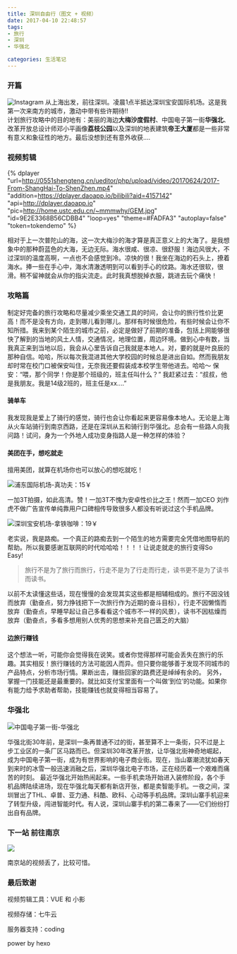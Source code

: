 ```yaml
---
title: 深圳自由行（图文 + 视频）
date: 2017-04-10 22:48:57
tags:
- 旅行
- 深圳
- 华强北

categories: 生活笔记
---
```

### 开篇
![Instagram](/img/traval-in-shenzheng.png)
从上海出发，前往深圳。凌晨1点半抵达深圳宝安国际机场。这是我第一次来南方的城市，激动中带有些许期待!!<br>计划旅行攻略中的目的地有：美丽的海边**大梅沙度假村**、中国电子第一街**华强北**、改革开放总设计师邓小平画像**荔枝公园**以及深圳的地表建筑**帝王大厦**都是一些非常有意义和象征性的地方。最后没想到还有意外收获....
<!-- more -->

### 视频剪辑
	
{% dplayer "url=http://0551shengteng.cn/ueditor/php/upload/video/20170624/2017-From-ShangHai-To-ShenZhen.mp4" "addition=https://dplayer.daoapp.io/bilibili?aid=4157142" "api=http://dplayer.daoapp.io" "pic=http://home.ustc.edu.cn/~mmmwhy/GEM.jpg" "id=9E2E3368B56CDBB4" "loop=yes" "theme=#FADFA3" "autoplay=false" "token=tokendemo" %}


<!-- <video src="/img/ShenZhen-video.mp4" controls="controls" autoplay="true" width="100%"></video> -->

相对于上一次普陀山的海，这一次大梅沙的海才算是真正意义上的大海了。是我想象中的那种蔚蓝色的大海，无边无际。海水很咸、很凉、很舒服！海边风很大，不过深圳的温度高啊，一点也不会感觉到冷。凉快的很！我坐在海边的石头上，撩着海水。捧一些在手心中，海水清澈透明到可以看到手心的纹路。海水还很软，很滑。稍不留神就会从你的指尖流走。此时我真想脱掉衣服，跳进去玩个痛快！



### 攻略篇
制定好完备的旅行攻略和尽量减少乘坐交通工具的时间，会让你的旅行性价比更高！而不是没有方向，走到哪儿看到哪儿。那样有时候很危险，有些时候会让你不知所措。我来到某个陌生的城市之前，必定是做好了前期的准备，包括上网能够很快了解到的当地的风土人情，交通情况，地理位置，周边环境。做到心中有数，当我真正来到当地以后，我会从心里告诉自己我就是本地人。对，要的就是叶良辰的那种自信。哈哈，所以每次我混进其他大学校园的时候总是进出自如。然而我朋友却时常在校门口被保安叫住，无奈我还要假装成本校学生带他进去。哈哈～
保安：“喂，那个同学！你是那个班级的，班主任叫什么？”
我赶紧过去：“叔叔，他是我朋友。我是14级2班的，班主任是xx....”


#### 骑单车

我发现我是爱上了骑行的感觉，骑行也会让你看起来更容易像本地人。无论是上海从火车站骑行到南京西路，还是在深圳从五和骑行到华强北。总会有一些路人向我问路！试问，身为一个外地人成功变身指路人是一种怎样的体验？


#### 美团在手，想吃就走

擅用美团，就算在机场你也可以放心的想吃就吃！

![浦东国际机场-真功夫：15￥](/img/%E6%B5%A6%E4%B8%9C%E5%9B%BD%E9%99%85%E6%9C%BA%E5%9C%BA-%E7%9C%9F%E5%8A%9F%E5%A4%AB.jpg)

一加3T拍摄，如此高清。赞！一加3T不愧为安卓性价比之王！然而一加CEO	刘作虎不做广告宣传单纯靠用户口碑相传导致很多人都没有听说过这个手机品牌。

![深圳宝安机场-拿铁咖啡：19￥](/img/%E6%B7%B1%E5%9C%B3%E5%AE%9D%E5%AE%89%E6%9C%BA%E5%9C%BA-%E6%B1%89%E5%A0%A1%E7%8E%8B.jpg)

老实说，我是路痴。一个真正的路痴去到一个陌生的地方需要完全凭借地图导航的帮助。所以我要感谢互联网的时代哈哈哈！！！！让说走就走的旅行变得So Easy!

> 旅行不是为了旅行而旅行，行走不是为了行走而行走，读书更不是为了读书而读书。


以前不太读懂这些话，现在慢慢的会发现其实这些都是相辅相成的。旅行不因没钱而放弃（勤奋点，努力挣钱把下一次旅行作为近期的奋斗目标），行走不因懒惰而放弃（勤奋点，早睡早起让自己多看看这个城市不一样的风景），读书不因枯燥而放弃（勤奋点，多看多想用别人优秀的思想来补充自己匮乏的大脑）

#### 边旅行赚钱

这个想法一听，可能你会觉得我在说笑。或者你觉得那样可能会丢失在旅行的乐趣。其实相反！旅行赚钱的方法可能因人而异。但只要你能够善于发现不同城市的产品特点，分析市场行情。果断出击，赚些回家的路费还是绰绰有余的。
另外，掌握一门技能还是最重要的。就比如支付宝里面有一个叫做‘到位’的功能。如果你有能力给予求助者帮助，技能赚钱也就变得相当容易了。

### 华强北

![中国电子第一街-华强北](http://static.oneplus.cn/data/attachment/forum/201706/10/144951zvv8xl3jj01vgzxx.jpg.w_768.jpg)

 华强北街30年前，是深圳一条再普通不过的街，甚至算不上一条街，只不过是上步工业区的一条厂区马路而已。但深圳30年改革开放，让华强北街神奇地崛起，成为中国电子第一街，成为有世界影响的电子商业街。现在，当山寨潮流犹如春天到来时的冰雪一般迅速消融之后，深圳华强北电子市场，正在经历着一个艰难而痛苦的时刻。
  最近华强北开始热闹起来。一些手机卖场开始进入装修阶段，各个手机品牌陆续进场，现在华强北每天都有新店开张，都是卖智能手机。一夜之间，深圳冒出了THL、卓普、亚力通、科酷、欧科、心动等手机品牌。深圳山寨手机迎来了转型升级，闯进智能时代。有人说，深圳山寨手机的第二春来了——它们纷纷打出自有品牌。


### 下一站 前往南京

![](http://static.oneplus.cn/data/attachment/forum/201704/16/234232wjzihyzg8bghqyyp.jpg.w_768.jpg)

  南京站的视频丢了，比较可惜。

### 最后致谢

视频剪辑工具：VUE 和 小影

视频存储：七牛云

服务器支持：coding

power by hexo
